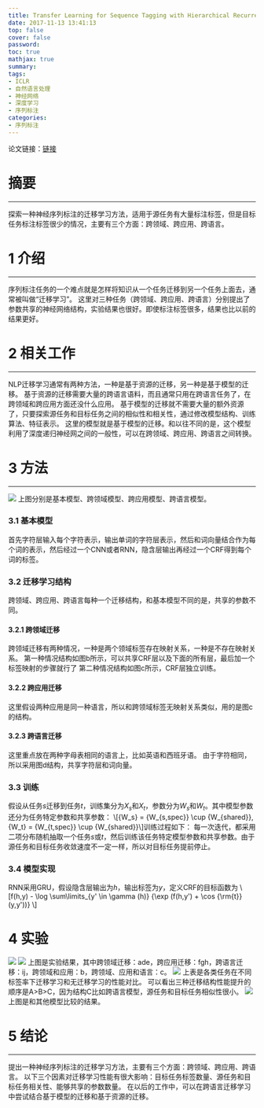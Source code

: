 ```yaml
---
title: Transfer Learning for Sequence Tagging with Hierarchical Recurrent Networks
date: 2017-11-13 13:41:13
top: false
cover: false
password:
toc: true
mathjax: true
summary:
tags:
- ICLR
- 自然语言处理
- 神经网络
- 深度学习
- 序列标注
categories:
- 序列标注
---
```

论文链接：[链接](https://arxiv.org/pdf/1703.06345.pdf)

# 摘要
---
探索一种神经序列标注的迁移学习方法，适用于源任务有大量标注标签，但是目标任务标注标签很少的情况，主要有三个方面：跨领域、跨应用、跨语言。

# 1 介绍
---
序列标注任务的一个难点就是怎样将知识从一个任务迁移到另一个任务上面去，通常被叫做“迁移学习”。
这里对三种任务（跨领域、跨应用、跨语言）分别提出了参数共享的神经网络结构，实验结果也很好。即使标注标签很多，结果也比以前的结果更好。

# 2 相关工作
---
NLP迁移学习通常有两种方法，一种是基于资源的迁移，另一种是基于模型的迁移。
基于资源的迁移需要大量的跨语言语料，而且通常只用在跨语言任务了，在跨领域和跨应用方面还没什么应用。
基于模型的迁移就不需要大量的额外资源了，只要探索源任务和目标任务之间的相似性和相关性，通过修改模型结构、训练算法、特征表示。
这里的模型就是基于模型的迁移。和以往不同的是，这个模型利用了深度递归神经网之间的一般性，可以在跨领域、跨应用、跨语言之间转换。

# 3 方法
---
![](1.png)
上图分别是基本模型、跨领域模型、跨应用模型、跨语言模型。
### 3.1 基本模型
首先字符层输入每个字符表示，输出单词的字符层表示，然后和词向量结合作为每个词的表示，然后经过一个CNN或者RNN，隐含层输出再经过一个CRF得到每个词的标签。
### 3.2 迁移学习结构
跨领域、跨应用、跨语言每种一个迁移结构，和基本模型不同的是，共享的参数不同。
#### 3.2.1 跨领域迁移
跨领域迁移有两种情况，一种是两个领域标签存在映射关系，一种是不存在映射关系。
第一种情况结构如图b所示，可以共享CRF层以及下面的所有层，最后加一个标签映射的步骤就行了
第二种情况结构如图c所示，CRF层独立训练。
#### 3.2.2 跨应用迁移
这里假设两种应用是同一种语言，所以和跨领域标签无映射关系类似，用的是图c的结构。
#### 3.2.3 跨语言迁移
这里重点放在两种字母表相同的语言上，比如英语和西班牙语。
由于字符相同，所以采用图d结构，共享字符层和词向量。
### 3.3 训练
假设从任务$s$迁移到任务$t$，训练集分为$X_s$和$X_t$，参数分为$W_s$和$W_t$。其中模型参数还分为任务特定参数和共享参数：
\\[{W_s} = {W_{s,spec}} \cup {W_{shared}},{W_t} = {W_{t,spec}} \cup {W_{shared}}\\]训练过程如下：
每一次迭代，都采用二项分布随机抽取一个任务$s$或$t$，然后训练该任务特定模型参数和共享参数。由于源任务和目标任务收敛速度不一定一样，所以对目标任务提前停止。
### 3.4 模型实现
RNN采用GRU，假设隐含层输出为$h$，输出标签为$y$，定义CRF的目标函数为
\\[f(h,y) - \log \sum\limits_{y' \in \gamma (h)} {\exp (f(h,y') + \cos {\rm{t}}(y,y'))} \\]

# 4 实验
![](2.png)
![](3.png)
上图是实验结果，其中跨领域迁移：ade，跨应用迁移：fgh，跨语言迁移：ij，跨领域和应用：b，跨领域、应用和语言：c。
![](4.png)
上表是各类任务在不同标签率下迁移学习和无迁移学习的性能对比。
可以看出三种迁移结构性能提升的顺序是A>B>C，因为结构C比如跨语言模型，源任务和目标任务相似性很小。
![](5.png)
上图是和其他模型比较的结果。

# 5 结论
---
提出一种神经序列标注的迁移学习方法，主要有三个方面：跨领域、跨应用、跨语言。
以下三个因素对迁移学习性能有很大影响：目标任务标签数量、源任务和目标任务相关性、能够共享的参数数量。
在以后的工作中，可以在跨语言迁移学习中尝试结合基于模型的迁移和基于资源的迁移。